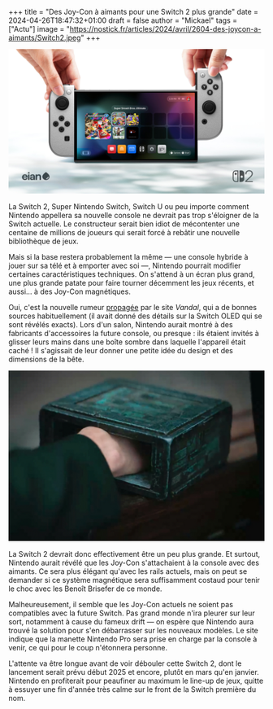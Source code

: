 +++
title = "Des Joy-Con à aimants pour une Switch 2 plus grande"
date = 2024-04-26T18:47:32+01:00
draft = false
author = "Mickael"
tags = ["Actu"]
image = "https://nostick.fr/articles/2024/avril/2604-des-joycon-a-aimants/Switch2.jpeg"
+++

![Concept de Switch 2](Switch2.jpeg "Switch 2, concept de @eianblade")

La Switch 2, Super Nintendo Switch, Switch U ou peu importe comment Nintendo appellera sa nouvelle console ne devrait pas trop s'éloigner de la Switch actuelle. Le constructeur serait bien idiot de mécontenter une centaine de millions de joueurs qui serait forcé à rebâtir une nouvelle bibliothèque de jeux.

Mais si la base restera probablement la même — une console hybride à jouer sur sa télé et à emporter avec soi —, Nintendo pourrait modifier certaines caractéristiques techniques. On s'attend à un écran plus grand, une plus grande patate pour faire tourner décemment les jeux récents, et aussi… à des Joy-Con magnétiques.

Oui, c'est la nouvelle rumeur [propagée](https://vandal.elespanol.com/noticia/1350770848/exclusiva-switch-2-conocemos-en-primicia-nuevos-detalles-de-la-proxima-consola-de-nintendo/) par le site *Vandal*, qui a de bonnes sources habituellement (il avait donné des détails sur la Switch OLED qui se sont révélés exacts). Lors d'un salon, Nintendo aurait montré à des fabricants d'accessoires la future console, ou presque : ils étaient invités à glisser leurs mains dans une boîte sombre dans laquelle l'appareil était caché ! Il s'agissait de leur donner une petite idée du design et des dimensions de la bête.

![Dune](Dune.jpg "Qu'y a t-il dans la boîte ?")

La Switch 2 devrait donc effectivement être un peu plus grande. Et surtout, Nintendo aurait révélé que les Joy-Con s'attachaient à la console avec des aimants. Ce sera plus élégant qu'avec les rails actuels, mais on peut se demander si ce système magnétique sera suffisamment costaud pour tenir le choc avec les Benoît Brisefer de ce monde.

Malheureusement, il semble que les Joy-Con actuels ne soient pas compatibles avec la future Switch. Pas grand monde n'ira pleurer sur leur sort, notamment à cause du fameux drift — on espère que Nintendo aura trouvé la solution pour s'en débarrasser sur les nouveaux modèles. Le site indique que la manette Nintendo Pro sera prise en charge par la console à venir, ce qui pour le coup n'étonnera personne.

L'attente va être longue avant de voir débouler cette Switch 2, dont le lancement serait prévu début 2025 et encore, plutôt en mars qu'en janvier. Nintendo en profiterait pour peaufiner au maximum le line-up de jeux, quitte à essuyer une fin d'année très calme sur le front de la Switch première du nom.